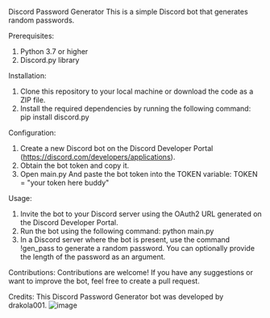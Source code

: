 Discord Password Generator
This is a simple Discord bot that generates random passwords.

Prerequisites:
1. Python 3.7 or higher
2. Discord.py library

Installation:
1. Clone this repository to your local machine or download the code as a ZIP file.
2. Install the required dependencies by running the following command:
pip install discord.py

Configuration:
1. Create a new Discord bot on the Discord Developer Portal (https://discord.com/developers/applications).
2. Obtain the bot token and copy it.
3. Open main.py And paste the bot token into the TOKEN variable:
TOKEN = "your token here buddy"

Usage:
1. Invite the bot to your Discord server using the OAuth2 URL generated on the Discord Developer Portal.
2. Run the bot using the following command: python main.py
3. In a Discord server where the bot is present, use the command !gen_pass to generate a random password. You can optionally provide the length of the password as an argument.

Contributions:
Contributions are welcome! If you have any suggestions or want to improve the bot, feel free to create a pull request.

Credits:
This Discord Password Generator bot was developed by drakola001.
![image](https://github.com/Drakola001/Discord-Bot-Password-Generator/assets/138621067/24ba1245-b9c9-44ce-bd22-6ff3a4801010)
